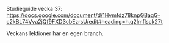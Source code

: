 Studieguide vecka 37: https://docs.google.com/document/d/1Hvmfdz78knpGBaqG-c2kBL74Vva2jQf9FXD3cbEzrsU/edit#heading=h.q2lmflsck27t

Veckans lektioner har en egen branch.

